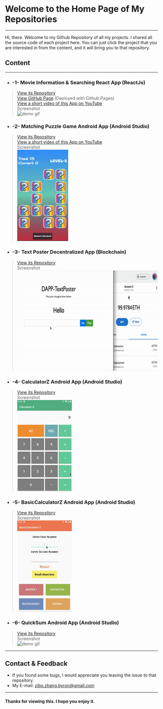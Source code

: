 # Welcome to the Home Page of My Repositories
***
Hi, there. Welcome to my Github Repository of all my projects. I shared all the source code of each project here. You can just click the project that you are interested in from the content, and it will bring you to that repository.
## Content
***

* ### -1- Movie Information & Searching React App (ReactJs)

> [View its Repository](https://github.com/ZhangZiboMono/ReactApp-MovieZorro)<br>
> [View GitHub Page](https://zhangzibomono.github.io/ReactApp-MovieZorro/) (Deployed with Github Pages)<br>
> [View a short video of this App on YouTube](https://youtu.be/7TVT-4weS3A)<br>
> Screenshot<br>
> <img src="https://github.com/ZhangZiboMono/ReactApp-MovieZorro/blob/master/readme-gif.gif" width="550px" alt="demo gif">

* ### -2- Matching Puzzle Game Android App (Android Studio)
> [View its Repository](https://github.com/ZhangZiboMono/AndroidApp-MatchingPuzzleGame)<br>
> [View a short video of this App on YouTube](https://youtu.be/kHon3w3cOEI)<br>
> Screenshot<br>
> <img src="https://github.com/ZhangZiboMono/AndroidApp-MatchingPuzzleGame/blob/master/readme-gif.gif" height="300px" alt="demo gif">

* ### -3- Text Poster Decentralized App (Blockchain)
> [View its Repository](https://github.com/ZhangZiboMono/DApp-TextPoster)<br>
> Screenshot<br>
> <img src="https://github.com/ZhangZiboMono/DApp-TextPoster/blob/master/readme-gif.gif" height="330px" alt="demo gif">

* ### -4- CalculatorZ Android App (Android Studio)
> [View its Repository](https://github.com/ZhangZiboMono/AndroidApp-CalculatorZ)<br>
> Screenshot<br>
> <img src="https://github.com/ZhangZiboMono/AndroidApp-CalculatorZ/blob/master/readme-gif.gif" height="300px" alt="demo gif">

* ### -5- BasicCalculatorZ Android App (Android Studio)
> [View its Repository](https://github.com/ZhangZiboMono/AndroidApp-BasicCalculatorZ)<br>
> Screenshot<br>
> <img src="https://github.com/ZhangZiboMono/AndroidApp-BasicCalculatorZ/blob/master/readme-gif.gif" height="300px" alt="demo gif">

* ### -6- QuickSum Android App (Android Studio)
> [View its Repository](https://github.com/ZhangZiboMono/AndroidApp-QucikSum)<br>
> Screenshot<br>
> <img src="https://github.com/ZhangZiboMono/AndroidApp-QuickSum/blob/master/readme-gif.gif" height="300px" alt="demo gif">

***
## Contact & Feedback

* If you found some bugs, I would appreciate you leaving the issue to that repository.
* My E-mail: zibo.zhang.byron@gmail.com

***
#### Thanks for viewing this. I hope you enjoy it.
